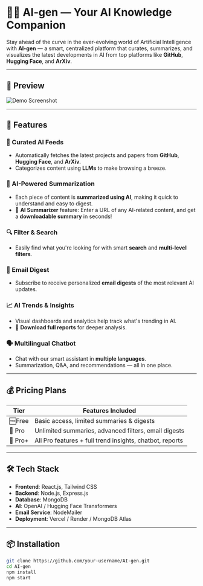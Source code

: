 # 🤖✨ AI-gen — Your AI Knowledge Companion

Stay ahead of the curve in the ever-evolving world of Artificial Intelligence with **AI-gen** — a smart, centralized platform that curates, summarizes, and visualizes the latest developments in AI from top platforms like **GitHub**, **Hugging Face**, and **ArXiv**.

---

## 📸 Preview

<!-- Add your app demo screenshot or video here -->
![Demo Screenshot](https://via.placeholder.com/800x400.png?text=AI-gen+Demo)

---

## 🚀 Features

### 📡 Curated AI Feeds
- Automatically fetches the latest projects and papers from **GitHub**, **Hugging Face**, and **ArXiv**.
- Categorizes content using **LLMs** to make browsing a breeze.

### 🧠 AI-Powered Summarization
- Each piece of content is **summarized using AI**, making it quick to understand and easy to digest.
- 🔗 **AI Summarizer** feature: Enter a URL of any AI-related content, and get a **downloadable summary** in seconds!

### 🔍 Filter & Search
- Easily find what you're looking for with smart **search** and **multi-level filters**.

### 📨 Email Digest
- Subscribe to receive personalized **email digests** of the most relevant AI updates.

### 📈 AI Trends & Insights
- Visual dashboards and analytics help track what's trending in AI.
- 📄 **Download full reports** for deeper analysis.

### 🗣️ Multilingual Chatbot
- Chat with our smart assistant in **multiple languages**.
- Summarization, Q&A, and recommendations — all in one place.

---

## 💰 Pricing Plans

| Tier           | Features Included                                           |
|----------------|-------------------------------------------------------------|
| 🆓Free         | Basic access, limited summaries & digests                  |
| 💼 Pro         | Unlimited summaries, advanced filters, email digests       |
| 🚀 Pro+        | All Pro features + full trend insights, chatbot, reports   |

---

## 🛠️ Tech Stack

- **Frontend**: React.js, Tailwind CSS  
- **Backend**: Node.js, Express.js  
- **Database**: MongoDB  
- **AI**: OpenAI / Hugging Face Transformers  
- **Email Service**: NodeMailer  
- **Deployment**: Vercel / Render / MongoDB Atlas  

---

## 📦 Installation

```bash
git clone https://github.com/your-username/AI-gen.git
cd AI-gen
npm install
npm start
